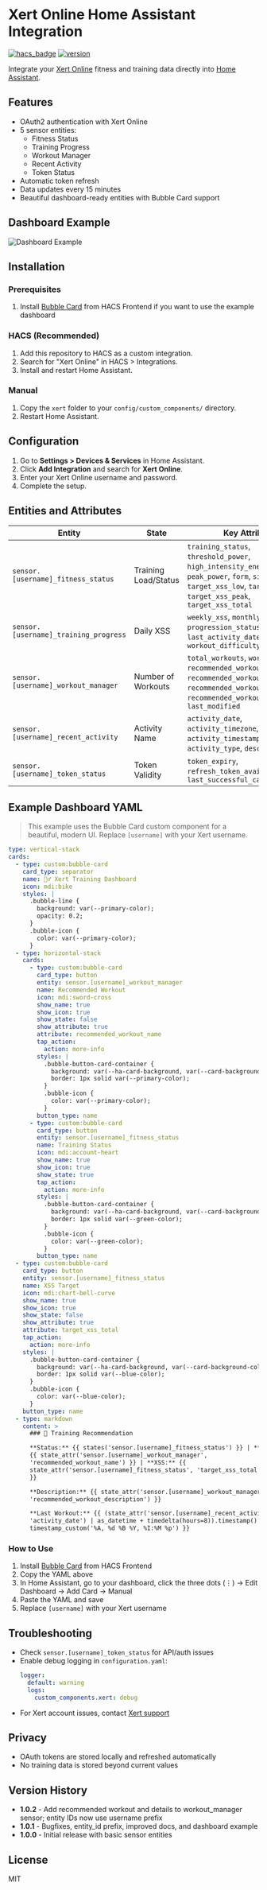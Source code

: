 # Xert Online Home Assistant Integration

[![hacs_badge](https://img.shields.io/badge/HACS-Custom-orange.svg)](https://github.com/custom-components/hacs)
[![version](https://img.shields.io/badge/version-1.0.2-blue.svg)](https://github.com/salihinsaealal/xert-homeassistant)

Integrate your [Xert Online](https://www.xertonline.com/) fitness and training data directly into [Home Assistant](https://www.home-assistant.io/).

## Features
- OAuth2 authentication with Xert Online
- 5 sensor entities:
  - Fitness Status
  - Training Progress
  - Workout Manager
  - Recent Activity
  - Token Status
- Automatic token refresh
- Data updates every 15 minutes
- Beautiful dashboard-ready entities with Bubble Card support

## Dashboard Example
![Dashboard Example](dashboard_example.png)

## Installation

### Prerequisites
1. Install [Bubble Card](https://github.com/Clooos/Bubble-Card) from HACS Frontend if you want to use the example dashboard

### HACS (Recommended)
1. Add this repository to HACS as a custom integration.
2. Search for "Xert Online" in HACS > Integrations.
3. Install and restart Home Assistant.

### Manual
1. Copy the `xert` folder to your `config/custom_components/` directory.
2. Restart Home Assistant.

## Configuration
1. Go to **Settings > Devices & Services** in Home Assistant.
2. Click **Add Integration** and search for **Xert Online**.
3. Enter your Xert Online username and password.
4. Complete the setup.

## Entities and Attributes
| Entity | State | Key Attributes |
|--------|-------|---------------|
| `sensor.[username]_fitness_status` | Training Load/Status | `training_status`, `threshold_power`, `high_intensity_energy`, `peak_power`, `form`, `signature_date`, `target_xss_low`, `target_xss_high`, `target_xss_peak`, `target_xss_total` |
| `sensor.[username]_training_progress` | Daily XSS | `weekly_xss`, `monthly_xss`, `focus`, `progression_status`, `last_activity_date`, `target_xss`, `workout_difficulty` |
| `sensor.[username]_workout_manager` | Number of Workouts | `total_workouts`, `workout_names`, `recommended_workout_name`, `recommended_workout_description`, `recommended_workout_type`, `recommended_workout_difficulty`, `last_modified` |
| `sensor.[username]_recent_activity` | Activity Name | `activity_date`, `activity_timezone`, `activity_timestamp`, `activity_type`, `description`, `path` |
| `sensor.[username]_token_status` | Token Validity | `token_expiry`, `refresh_token_available`, `last_successful_call` |

## Example Dashboard YAML

> This example uses the Bubble Card custom component for a beautiful, modern UI. Replace `[username]` with your Xert username.

```yaml
type: vertical-stack
cards:
  - type: custom:bubble-card
    card_type: separator
    name: 🚴‍♂️ Xert Training Dashboard
    icon: mdi:bike
    styles: |
      .bubble-line {
        background: var(--primary-color);
        opacity: 0.2;
      }
      .bubble-icon {
        color: var(--primary-color);
      }
  - type: horizontal-stack
    cards:
      - type: custom:bubble-card
        card_type: button
        entity: sensor.[username]_workout_manager
        name: Recommended Workout
        icon: mdi:sword-cross
        show_name: true
        show_icon: true
        show_state: false
        show_attribute: true
        attribute: recommended_workout_name
        tap_action:
          action: more-info
        styles: |
          .bubble-button-card-container {
            background: var(--ha-card-background, var(--card-background-color));
            border: 1px solid var(--primary-color);
          }
          .bubble-icon {
            color: var(--primary-color);
          }
        button_type: name
      - type: custom:bubble-card
        card_type: button
        entity: sensor.[username]_fitness_status
        name: Training Status
        icon: mdi:account-heart
        show_name: true
        show_icon: true
        show_state: true
        tap_action:
          action: more-info
        styles: |
          .bubble-button-card-container {
            background: var(--ha-card-background, var(--card-background-color));
            border: 1px solid var(--green-color);
          }
          .bubble-icon {
            color: var(--green-color);
          }
        button_type: name
  - type: custom:bubble-card
    card_type: button
    entity: sensor.[username]_fitness_status
    name: XSS Target
    icon: mdi:chart-bell-curve
    show_name: true
    show_icon: true
    show_state: false
    show_attribute: true
    attribute: target_xss_total
    tap_action:
      action: more-info
    styles: |
      .bubble-button-card-container {
        background: var(--ha-card-background, var(--card-background-color));
        border: 1px solid var(--blue-color);
      }
      .bubble-icon {
        color: var(--blue-color);
      }
    button_type: name
  - type: markdown
    content: >
      ### 💪 Training Recommendation

      **Status:** {{ states('sensor.[username]_fitness_status') }} | **Workout:**
      {{ state_attr('sensor.[username]_workout_manager',
      'recommended_workout_name') }} | **XSS:** {{
      state_attr('sensor.[username]_fitness_status', 'target_xss_total') | round(2)
      }}

      **Description:** {{ state_attr('sensor.[username]_workout_manager',
      'recommended_workout_description') }}

      **Last Workout:** {{ (state_attr('sensor.[username]_recent_activity',
      'activity_date') | as_datetime + timedelta(hours=8)).timestamp() |
      timestamp_custom('%A, %d %B %Y, %I:%M %p') }}
```

### How to Use
1. Install [Bubble Card](https://github.com/Clooos/Bubble-Card) from HACS Frontend
2. Copy the YAML above
3. In Home Assistant, go to your dashboard, click the three dots (⋮) → Edit Dashboard → Add Card → Manual
4. Paste the YAML and save
5. Replace `[username]` with your Xert username

## Troubleshooting
- Check `sensor.[username]_token_status` for API/auth issues
- Enable debug logging in `configuration.yaml`:
  ```yaml
  logger:
    default: warning
    logs:
      custom_components.xert: debug
  ```
- For Xert account issues, contact [Xert support](mailto:support@xertonline.com)

## Privacy
- OAuth tokens are stored locally and refreshed automatically
- No training data is stored beyond current values

## Version History
- **1.0.2** - Add recommended workout and details to workout_manager sensor; entity IDs now use username prefix
- **1.0.1** - Bugfixes, entity_id prefix, improved docs, and dashboard example
- **1.0.0** - Initial release with basic sensor entities

## License
MIT 